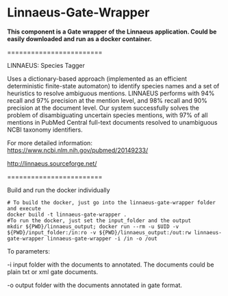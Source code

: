 Linnaeus-Gate-Wrapper
========================

<b>This component is a Gate wrapper of the Linnaeus application.  Could be easily downloaded and run as a docker container.
</b>   

========================

LINNAEUS: Species Tagger

Uses a dictionary-based approach (implemented as an efficient deterministic finite-state automaton) to identify species names and a set of heuristics to resolve ambiguous mentions.
LINNAEUS performs with 94% recall and 97% precision at the mention level, and 98% recall and 90% precision at the document level. Our system successfully solves the problem of disambiguating uncertain species mentions, with 97% of all mentions in PubMed Central full-text documents resolved to unambiguous NCBI taxonomy identifiers.


For more detailed information:
https://www.ncbi.nlm.nih.gov/pubmed/20149233/

http://linnaeus.sourceforge.net/


========================

Build and run the docker individually

	# To build the docker, just go into the linnaeus-gate-wrapper folder and execute
	docker build -t linnaeus-gate-wrapper .
	#To run the docker, just set the input_folder and the output
	mkdir ${PWD}/linnaeus_output; docker run --rm -u $UID -v ${PWD}/input_folder:/in:ro -v ${PWD}/linnaeus_output:/out:rw linnaeus-gate-wrapper linnaeus-gate-wrapper -i /in -o /out
		
To parameters:
<p>
-i input folder with the documents to annotated. The documents could be plain txt or xml gate documents.
</p>
<p>
-o output folder with the documents annotated in gate format.
</p>

		
		
